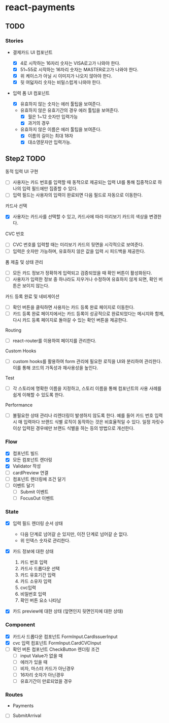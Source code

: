 # react-payments

## TODO

### Stories

- 결제카드 UI 컴포넌트
  - [x] 4로 시작하는 16자리 숫자는 VISA로고가 나와야 한다.
  - [x] 51~55로 시작하는 16자리 숫자는 MASTER로고가 나와야 한다.
  - [x] 위 케이스가 아닐 시 이미지가 나오지 않아야 한다.
  - [x] 뒷 여덟자리 숫자는 비밀스럽게 나와야 한다.
- 입력 폼 UI 컴포넌트

  - [x] 유효하지 않는 숫자는 에러 툴팁을 보여준다.
  - 유효하지 않은 유효기간의 경우 에러 툴팁을 보여준다.
    - [x] 월은 1~12 숫자만 입력가능
    - [x] 과거의 경우
  - 유효하지 않은 이름은 에러 툴팁을 보여준다.
    - [x] 이름의 길이는 최대 18자
    - [x] 대소영문자만 입력가능.

## Step2 TODO

동적 입력 UI 구현

- [ ] 사용자는 카드 번호를 입력할 때 동적으로 제공되는 입력 UI를 통해 집중적으로 하나의 입력 필드에만 집중할 수 있다.
- [ ] 입력 필드는 사용자의 입력이 완료되면 다음 필드로 자동으로 이동한다.

카드사 선택

- [x] 사용자는 카드사를 선택할 수 있고, 카드사에 따라 미리보기 카드의 색상을 변경한다.

CVC 번호

- [ ] CVC 번호를 입력할 때는 미리보기 카드의 뒷면을 시각적으로 보여준다.
- [ ] 입력은 숫자만 가능하며, 유효하지 않은 값을 입력 시 피드백을 제공한다.

폼 제출 및 상태 관리

- [ ] 모든 카드 정보가 정확하게 입력되고 검증되었을 때 확인 버튼이 활성화된다.
- [ ] 사용자가 입력한 정보 중 하나라도 지우거나 수정하여 유효하지 않게 되면, 확인 버튼은 보이지 않는다.

카드 등록 완료 및 네비게이션

- [ ] 확인 버튼을 클릭하면 사용자는 카드 등록 완료 페이지로 이동한다.
- [ ] 카드 등록 완료 페이지에서는 카드 등록이 성공적으로 완료되었다는 메시지와 함께, 다시 카드 등록 페이지로 돌아갈 수 있는 확인 버튼을 제공한다.

Routing

- [ ] react-router를 이용하여 페이지를 관리한다.

Custom Hooks

- [ ] custom hooks를 활용하여 form 관리에 필요한 로직을 UI와 분리하여 관리한다. 이를 통해 코드의 가독성과 재사용성을 높인다.

Test

- [ ] 각 스토리에 명확한 이름을 지정하고, 스토리 이름을 통해 컴포넌트의 사용 사례를 쉽게 이해할 수 있도록 한다.

Performance

- [ ] 불필요한 상태 관리나 리렌더링이 발생하지 않도록 한다.
      예를 들어 카드 번호 입력 시 매 입력마다 브랜드 식별 로직이 동작하는 것은 비효율적일 수 있다. 일정 자릿수 이상 입력된 경우에만 브랜드 식별을 하는 등의 방법으로 개선한다.

### Flow

- [x] 컴포넌트 빌드
- [x] 모든 컴포넌트 렌더링
- [x] Validator 작성
- [ ] cardPreview 연결
- [ ] 컴포넌트 렌더링에 조건 달기
- [ ] 이벤트 달기
  - [ ] Submit 이벤트
  - [ ] FocusOut 이벤트

### State

- [x] 입력 필드 렌더링 순서 상태
  - 다음 단계로 넘어갈 순 있지만, 이전 단계로 넘어갈 순 없다.
  - 위 인덱스 숫자로 관리한다.
- [x] 카드 정보에 대한 상태

  1. 카드 번호 입력
  2. 카드사 드롭다운 선택
  3. 카드 유효기간 입력
  4. 카드 소유자 입력
  5. cvc입력
  6. 비밀번호 입력
  7. 확인 버튼 요소 나타남

- [x] 카드 preview에 대한 상태 (앞면인지 뒷면인지에 대한 상태)

### Component

- [x] 카드사 드롭다운 컴포넌트 FormInput.CardIssuerInput
- [x] cvc 입력 컴포넌트 FormInput.CardCVCInput
- [ ] 확인 버튼 컴포넌트 CheckButton
      렌더링 조건
  - [ ] input Value가 없을 때
  - [ ] 에러가 있을 때
  - [ ] 비자, 마스터 카드가 아닌경우
  - [ ] 16자리 숫자가 아닌경우
  - [ ] 유효기간이 만료되었을 경우

### Routes

- Payments
- [ ] SubmitArrival
